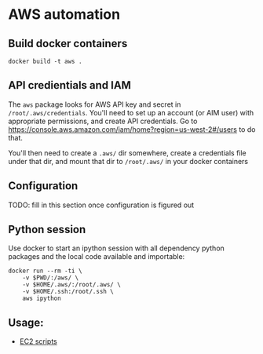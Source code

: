 # AWS automation

## Build docker containers

    docker build -t aws .


## API credientials and IAM

The `aws` package looks for AWS API key and secret in
`/root/.aws/credentials`.  You'll need to set up an account (or
AIM user) with appropriate permissions, and  create API credentials. Go to
https://console.aws.amazon.com/iam/home?region=us-west-2#/users to do that.

You'll then need to create a `.aws/` dir somewhere, create a credentials
file under that dir, and mount that dir to `/root/.aws/` in your docker
containers


## Configuration

TODO: fill in this section once configuration is figured out


## Python session

Use docker to start an ipython session with all dependency python packages
and the local code available and importable:

    docker run --rm -ti \
        -v $PWD/:/aws/ \
        -v $HOME/.aws/:/root/.aws/ \
        -v $HOME/.ssh:/root/.ssh \
        aws ipython


## Usage:

 - [EC2 scripts](USAGE-EC2.md)
